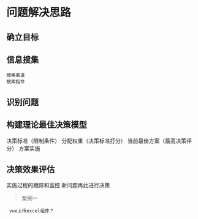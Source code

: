 #  问题解决思路

## 确立目标

## 信息搜集
    搜索渠道
    搜索指令
## 识别问题

## 构建理论最佳决策模型
 决策标准（限制条件）
 分配权重（决策标准打分）
 当前最佳方案（最高决策评分）
 方案实施

## 决策效果评估
 实施过程的跟踪和监控
 新问题再此进行决策

> 案例一
```
 vue上传excel组件？
```